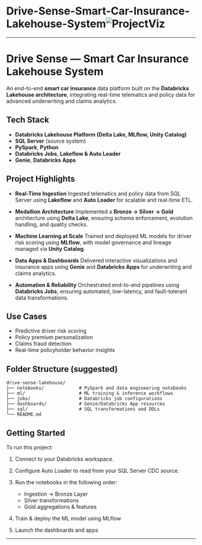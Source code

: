 # Drive-Sense-Smart-Car-Insurance-Lakehouse-System![ProjectViz](https://github.com/user-attachments/assets/474994ff-540f-4432-a895-ae033036432e)

---

# Drive Sense — Smart Car Insurance Lakehouse System

An end-to-end **smart car insurance** data platform built on the **Databricks Lakehouse architecture**, integrating real-time telematics and policy data for advanced underwriting and claims analytics.

## Tech Stack

* **Databricks Lakehouse Platform (Delta Lake, MLflow, Unity Catalog)**
* **SQL Server** (source system)
* **PySpark**, **Python**
* **Databricks Jobs**, **Lakeflow & Auto Loader**
* **Genie**, **Databricks Apps**

## Project Highlights

* **Real-Time Ingestion**
  Ingested telematics and policy data from SQL Server using **Lakeflow** and **Auto Loader** for scalable and real-time ETL.

* **Medallion Architecture**
  Implemented a **Bronze → Silver → Gold** architecture using **Delta Lake**, ensuring schema enforcement, evolution handling, and quality checks.

* **Machine Learning at Scale**
  Trained and deployed ML models for driver risk scoring using **MLflow**, with model governance and lineage managed via **Unity Catalog**.

* **Data Apps & Dashboards**
  Delivered interactive visualizations and insurance apps using **Genie** and **Databricks Apps** for underwriting and claims analytics.

* **Automation & Reliability**
  Orchestrated end-to-end pipelines using **Databricks Jobs**, ensuring automated, low-latency, and fault-tolerant data transformations.

## Use Cases

* Predictive driver risk scoring
* Policy premium personalization
* Claims fraud detection
* Real-time policyholder behavior insights

## Folder Structure (suggested)

```
drive-sense-lakehouse/
├── notebooks/             # PySpark and data engineering notebooks
├── ml/                    # ML training & inference workflows
├── jobs/                  # Databricks job configurations
├── dashboards/            # Genie/Databricks App resources
├── sql/                   # SQL transformations and DDLs
└── README.md
```

## Getting Started

To run this project:

1. Connect to your Databricks workspace.
2. Configure Auto Loader to read from your SQL Server CDC source.
3. Run the notebooks in the following order:

   * Ingestion → Bronze Layer
   * Silver transformations
   * Gold aggregations & features
4. Train & deploy the ML model using MLflow
5. Launch the dashboards and apps

---

